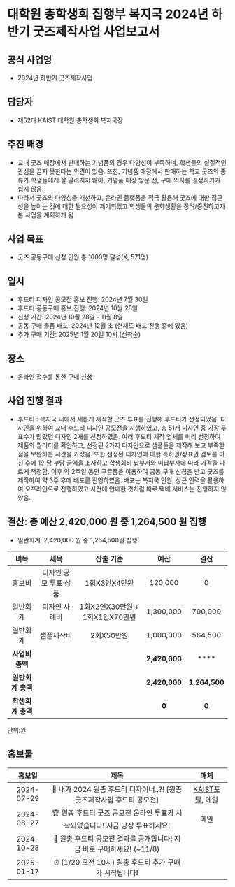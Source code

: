 대학원 총학생회 집행부 복지국 2024년 하반기 굿즈제작사업 사업보고서
===


## 공식 사업명
- 2024년 하반기 굿즈제작사업


## 담당자
- 제52대 KAIST 대학원 총학생회 복지국장


## 추진 배경
- 교내 굿즈 매장에서 판매하는 기념품의 경우 다양성이 부족하며, 학생들의 실질적인 관심을 끌지 못한다는 의견이 있음. 또한, 기념품 매장에서 판매하는 학교 굿즈의 종류가 학생들에게 잘 알려지지 않아, 기념품 매장 방문 전, 구매 의사를 결정하기가 쉽지 않음.
- 따라서 굿즈의 다양성을 개선하고, 온라인 플랫폼을 적극 활용해 굿즈에 대한 접근성을 높이는 것에 대한 필요성이 제기되었고 학생들의 문화생활을 장려/증진하고자 본 사업을 계획하게 됨

  
## 사업 목표
- 굿즈 공동구매 신청 인원 총 1000명 달성(X, 571명)


## 일시
- 후드티 디자인 공모전 홍보 진행: 2024년 7월 30일
- 후드티 공동구매 홍보 진행: 2024년 10월 28일
- 신청 기간: 2024년 10월 28일 - 11월 8일
- 공동 구매 물품 배포: 2024년 12월 초 (현재도 배포 진행 중에 있음)
- 추가 구매 기간: 2025년 1월 20일 10시 (선착순)

  
## 장소
- 온라인 접수를 통한 구매 신청

  
## 사업 진행 결과
- 후드티 : 복지국 내에서 새롭게 제작할 굿즈 투표를 진행해 후드티가 선정되었음. 디자인을 위하여 교내 후드티 디자인 공모전을 시행하였고, 총 51개 디자인 중 가장 투표수가 많았던 디자인 2개를 선정하였음. 여러 후드티 제작 업체를 미리 선정하여 제품의 퀄리티를 확인하고, 선정된 2가지 디자인으로 샘플들을 제작해 보고 부족한 점을 보완하는 시간을 가졌음. 또한 선정된 디자인에 대한 특허권/상표권 검토를 마친 후에 1인당 부담 금액을 조사하고 학생회비 납부자와 미납부자에 따라 가격을 다르게 책정함. 이후 약 2주일 동안 구글폼을 이용하여 공동 구매 신청을 받고 굿즈를 제작하여 약 3주 후에 배포를 진행하였음. 배포는 복지국 인원, 상근 인력을 활용하여 오프라인으로 진행하였고 사전에 안내한 것처럼 따로 택배 서비스는 진행하지 않았음.

  
## 결산: 총 예산 2,420,000 원 중 1,264,500 원 집행
- 일반회계: 2,420,000 원 중 1,264,500원 집행

| **비목** | **세목** | **산출 기준** | **예산** | **결산** |
|:----------:|:------------:|:--------:|:--------:|:--------:|
|홍보비| 디자인 공모 투표 상품 | 1회X3인X4만원 | 120,000 | 0 | 
|일반회계| 디자인 사례비 | 1회X2인X30만원 + 1회X1인X70만원 | 1,300,000 | 700,000 |
|일반회계| 샘플제작비 | 2회X50만원 | 1,000,000 | 564,500 |
| **사업비 총액** | | | **2,420,000** | **** |
| **일반회계 총액** | | | **2,420,000** | **1,264,500** |
| **학생회계 총액** | | |**0** | **0** |


단위:원


## 홍보물

| **홍보일** | **제목** | **매체** |
|:----------:|:------------:|:--------:|
|2024-07-29|🎨 내가 2024 원총 후드티 디자이너..?! [원총 굿즈제작사업 후드티 공모전] | [KAIST포탈](https://portal.kaist.ac.kr/kaist/portal/board/ntc/1020#11722399375428), 메일
|2024-08-27| 🏆 원총 후드티 굿즈 공모전 온라인 투표가 시작되었습니다! 지금 당장 투표하세요! | 메일
|2024-10-28|👕 원총 후드티 공모전 결과를 공개합니다! 지금 바로 구매하세요! (~11/8) | |KAIST포탈](https://portal.kaist.ac.kr/kaist/portal/board/ntc/1020#11730100699302), 메일
|2025-01-17|⏰ (1/20 오전 10시) 원총 후드티 추가 구매가 시작됩니다! | |KAIST포탈](https://portal.kaist.ac.kr/kaist/portal/board/ntc/29#17371042674030), 메일
